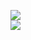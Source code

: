 [![](https://img.shields.io/badge/Made%20With-Github%20Spray-lightgrey.svg?style=for-the-badge&logo=github)](https://github.com/Annihil/github-spray#11733)  
[![](https://i.imgur.com/2DrTn0Z.gif)](https://github.com/Annihil/github-spray)